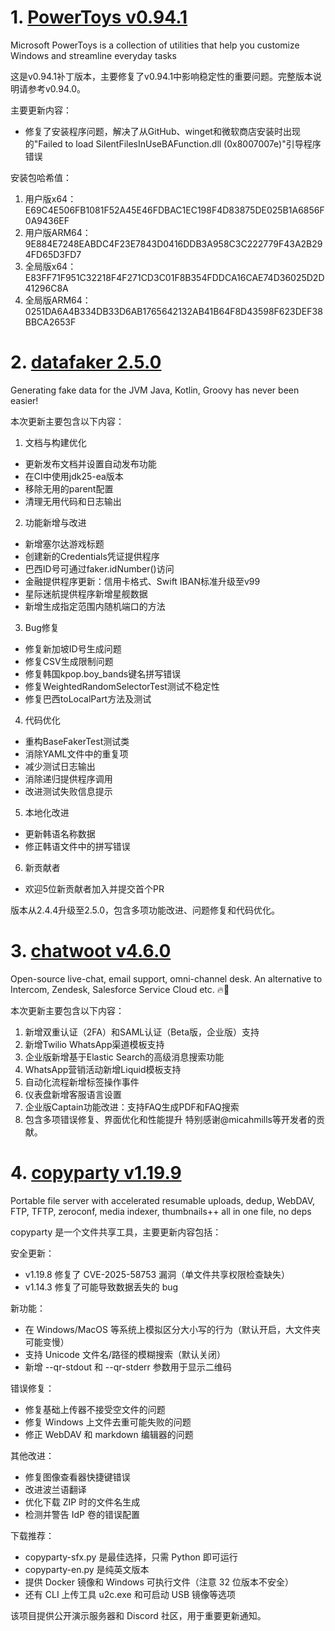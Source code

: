 
# 1. [PowerToys v0.94.1](https://github.com/microsoft/PowerToys/releases/tag/v0.94.1)  
Microsoft PowerToys is a collection of utilities that help you customize Windows and streamline everyday tasks

这是v0.94.1补丁版本，主要修复了v0.94.1中影响稳定性的重要问题。完整版本说明请参考v0.94.0。

主要更新内容：
- 修复了安装程序问题，解决了从GitHub、winget和微软商店安装时出现的"Failed to load SilentFilesInUseBAFunction.dll (0x8007007e)"引导程序错误

安装包哈希值：
1. 用户版x64：E69C4E506FB1081F52A45E46FDBAC1EC198F4D83875DE025B1A6856F0A9436EF
2. 用户版ARM64：9E884E7248EABDC4F23E7843D0416DDB3A958C3C222779F43A2B294FD65D3FD7
3. 全局版x64：E83FF71F951C32218F4F271CD3C01F8B354FDDCA16CAE74D36025D2D41296C8A
4. 全局版ARM64：0251DA6A4B334DB33D6AB1765642132AB41B64F8D43598F623DEF38BBCA2653F

# 2. [datafaker 2.5.0](https://github.com/datafaker-net/datafaker/releases/tag/2.5.0)  
Generating fake data for the JVM Java, Kotlin, Groovy has never been easier!

本次更新主要包含以下内容：

1. 文档与构建优化
- 更新发布文档并设置自动发布功能
- 在CI中使用jdk25-ea版本
- 移除无用的parent配置
- 清理无用代码和日志输出

2. 功能新增与改进
- 新增塞尔达游戏标题
- 创建新的Credentials凭证提供程序
- 巴西ID号可通过faker.idNumber()访问
- 金融提供程序更新：信用卡格式、Swift IBAN标准升级至v99
- 星际迷航提供程序新增星舰数据
- 新增生成指定范围内随机端口的方法

3. Bug修复
- 修复新加坡ID号生成问题
- 修复CSV生成限制问题
- 修复韩国kpop.boy_bands键名拼写错误
- 修复WeightedRandomSelectorTest测试不稳定性
- 修复巴西toLocalPart方法及测试

4. 代码优化
- 重构BaseFakerTest测试类
- 消除YAML文件中的重复项
- 减少测试日志输出
- 消除递归提供程序调用
- 改进测试失败信息提示

5. 本地化改进
- 更新韩语名称数据
- 修正韩语文件中的拼写错误

6. 新贡献者
- 欢迎5位新贡献者加入并提交首个PR

版本从2.4.4升级至2.5.0，包含多项功能改进、问题修复和代码优化。

# 3. [chatwoot v4.6.0](https://github.com/chatwoot/chatwoot/releases/tag/v4.6.0)  
Open-source live-chat, email support, omni-channel desk. An alternative to Intercom, Zendesk, Salesforce Service Cloud etc. 🔥💬

本次更新主要包含以下内容：
1. 新增双重认证（2FA）和SAML认证（Beta版，企业版）支持
2. 新增Twilio WhatsApp渠道模板支持
3. 企业版新增基于Elastic Search的高级消息搜索功能
4. WhatsApp营销活动新增Liquid模板支持
5. 自动化流程新增标签操作事件
6. 仪表盘新增客服语言设置
7. 企业版Captain功能改进：支持FAQ生成PDF和FAQ搜索
8. 包含多项错误修复、界面优化和性能提升
特别感谢@micahmills等开发者的贡献。

# 4. [copyparty v1.19.9](https://github.com/9001/copyparty/releases/tag/v1.19.9)  
Portable file server with accelerated resumable uploads, dedup, WebDAV, FTP, TFTP, zeroconf, media indexer, thumbnails++ all in one file, no deps

copyparty 是一个文件共享工具，主要更新内容包括：

安全更新：
- v1.19.8 修复了 CVE-2025-58753 漏洞（单文件共享权限检查缺失）
- v1.14.3 修复了可能导致数据丢失的 bug

新功能：
- 在 Windows/MacOS 等系统上模拟区分大小写的行为（默认开启，大文件夹可能变慢）
- 支持 Unicode 文件名/路径的模糊搜索（默认关闭）
- 新增 --qr-stdout 和 --qr-stderr 参数用于显示二维码

错误修复：
- 修复基础上传器不接受空文件的问题
- 修复 Windows 上文件去重可能失败的问题
- 修正 WebDAV 和 markdown 编辑器的问题

其他改进：
- 修复图像查看器快捷键错误
- 改进波兰语翻译
- 优化下载 ZIP 时的文件名生成
- 检测并警告 IdP 卷的错误配置

下载推荐：
- copyparty-sfx.py 是最佳选择，只需 Python 即可运行
- copyparty-en.py 是纯英文版本
- 提供 Docker 镜像和 Windows 可执行文件（注意 32 位版本不安全）
- 还有 CLI 上传工具 u2c.exe 和可启动 USB 镜像等选项

该项目提供公开演示服务器和 Discord 社区，用于重要更新通知。

